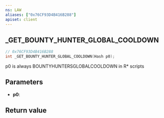 ```yaml
---
ns: LAW
aliases: ["0x76CF93D4B416B288"]
apiset: client
---
```

## _GET_BOUNTY_HUNTER_GLOBAL_COOLDOWN

```c
// 0x76CF93D4B416B288
int _GET_BOUNTY_HUNTER_GLOBAL_COOLDOWN(Hash p0);
```

p0 is always BOUNTYHUNTERSGLOBALCOOLDOWN in R* scripts

## Parameters
* **p0**:

## Return value

